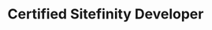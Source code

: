 ---
category: 'certificates'
title: 'Certified Sitefinity Developer'
icon: ''
description: '<p>Progress<br/>Issued Jun 2020 · Expires Jun 2022</p>'
sequence: 6
---